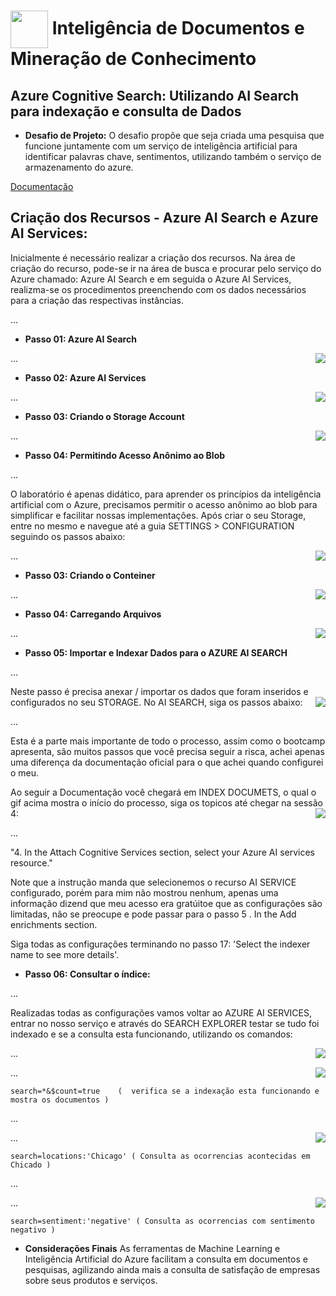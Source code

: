 <h1>
    <a href="https://www.dio.me/">
     <img align="center" width="60px" src="https://hermes.dio.me/lab_projects/badges/619af8f8-d138-4e40-9d48-fec7b318e44d.png"></a>
    <span> 
Inteligência de Documentos e Mineração de Conhecimento</span>
</h1>

## Azure Cognitive Search: Utilizando AI Search para indexação e consulta de Dados

- **Desafio de Projeto:**
O desafio propõe que seja criada uma pesquisa que funcione juntamente com um serviço de inteligência artificial para identificar palavras chave, sentimentos, utilizando também o serviço de armazenamento do azure.

[Documentação](https://microsoftlearning.github.io/mslearn-ai-fundamentals/Instructions/Labs/11-ai-search.html)

## Criação dos Recursos - Azure AI Search e Azure AI Services:
Inicialmente é necessário realizar a criação dos recursos. Na área de criação do recurso, pode-se ir na área de busca e procurar pelo serviço do Azure chamado: Azure AI Search e em seguida o Azure AI Services, realizma-se os procedimentos preenchendo com os dados necessários para a criação das respectivas instâncias.

...

- **Passo 01: Azure AI Search**
<img align="right" src="https://github.com/carlossilvacosta/Microsoft-Azure-AI-Fundamentals-DIO/blob/main/Imagens/Intelig%C3%AAncia%20de%20Documentos%20e%20Minera%C3%A7%C3%A3o%20de%20Conhecimento%20-%20DP04/gif00.gif" width=""/>

...

- **Passo 02: Azure AI Services**
<img align="right" src="https://github.com/carlossilvacosta/Microsoft-Azure-AI-Fundamentals-DIO/blob/main/Imagens/Intelig%C3%AAncia%20de%20Documentos%20e%20Minera%C3%A7%C3%A3o%20de%20Conhecimento%20-%20DP04/gif01.gif" width=""/>

...

- **Passo 03: Criando o Storage Account**
<img align="right" src="https://github.com/carlossilvacosta/Microsoft-Azure-AI-Fundamentals-DIO/blob/main/Imagens/Intelig%C3%AAncia%20de%20Documentos%20e%20Minera%C3%A7%C3%A3o%20de%20Conhecimento%20-%20DP04/gif02.gif" width=""/>

...

- **Passo 04: Permitindo Acesso Anônimo ao Blob**

...

O laboratório é apenas didático, para aprender os princípios da inteligência artificial com o Azure, precisamos permitir o acesso anônimo ao blob para simplificar e facilitar nossas implementações. Após criar o seu Storage, entre no mesmo e navegue até a guia SETTINGS > CONFIGURATION seguindo os passos abaixo:

<img align="right" src="https://github.com/carlossilvacosta/Microsoft-Azure-AI-Fundamentals-DIO/blob/main/Imagens/Intelig%C3%AAncia%20de%20Documentos%20e%20Minera%C3%A7%C3%A3o%20de%20Conhecimento%20-%20DP04/gif03.gif" width=""/>

...

- **Passo 03: Criando o Conteiner**
<img align="right" src="https://github.com/carlossilvacosta/Microsoft-Azure-AI-Fundamentals-DIO/blob/main/Imagens/Intelig%C3%AAncia%20de%20Documentos%20e%20Minera%C3%A7%C3%A3o%20de%20Conhecimento%20-%20DP04/gif04.gif" width=""/>

...

- **Passo 04: Carregando Arquivos**
<img align="right" src="https://github.com/carlossilvacosta/Microsoft-Azure-AI-Fundamentals-DIO/blob/main/Imagens/Intelig%C3%AAncia%20de%20Documentos%20e%20Minera%C3%A7%C3%A3o%20de%20Conhecimento%20-%20DP04/gif05.gif" width=""/>

...

- **Passo 05: Importar e Indexar Dados para o AZURE AI SEARCH**

...

Neste passo é precisa anexar / importar os dados que foram inseridos e configurados no seu STORAGE. No AI SEARCH, siga os passos abaixo:
<img align="right" src="https://github.com/carlossilvacosta/Microsoft-Azure-AI-Fundamentals-DIO/blob/main/Imagens/Intelig%C3%AAncia%20de%20Documentos%20e%20Minera%C3%A7%C3%A3o%20de%20Conhecimento%20-%20DP04/gif06.gif" width=""/>

...

Esta é a parte mais importante de todo o processo, assim como o bootcamp apresenta, são muitos passos que você precisa seguir a risca, achei apenas uma diferença da documentação oficial para o que achei quando configurei o meu.

Ao seguir a Documentação você chegará em INDEX DOCUMETS, o qual o gif acima mostra o início do processo, siga os topicos até chegar na sessão 4:
<img align="right" src="https://raw.githubusercontent.com/carlossilvacosta/Microsoft-Azure-AI-Fundamentals-DIO/main/Imagens/Intelig%C3%AAncia%20de%20Documentos%20e%20Minera%C3%A7%C3%A3o%20de%20Conhecimento%20-%20DP04/foto00.png" width=""/>

...

"4. In the Attach Cognitive Services section, select your Azure AI services resource."

Note que a instrução manda que selecionemos o recurso AI SERVICE configurado, porém para mim não mostrou nenhum, apenas uma informação dizend que meu acesso era gratúitoe que as configurações são limitadas, não se preocupe e pode passar para o passo 5 . In the Add enrichments section.

Siga todas as configurações terminando no passo 17: 'Select the indexer name to see more details'.

- **Passo 06: Consultar o índice:**

...

Realizadas todas as configurações vamos voltar ao AZURE AI SERVICES, entrar no nosso serviço e através do SEARCH EXPLORER testar se tudo foi indexado e se a consulta esta funcionando, utilizando os comandos:

<img align="right" src="https://raw.githubusercontent.com/carlossilvacosta/Microsoft-Azure-AI-Fundamentals-DIO/main/Imagens/Intelig%C3%AAncia%20de%20Documentos%20e%20Minera%C3%A7%C3%A3o%20de%20Conhecimento%20-%20DP04/foto01.png" width=""/>

...

<img align="right" src="https://raw.githubusercontent.com/carlossilvacosta/Microsoft-Azure-AI-Fundamentals-DIO/main/Imagens/Intelig%C3%AAncia%20de%20Documentos%20e%20Minera%C3%A7%C3%A3o%20de%20Conhecimento%20-%20DP04/foto02.png" width=""/>

...

```
search=*&$count=true    (  verifica se a indexação esta funcionando e mostra os documentos )
```
...

<img align="right" src="https://raw.githubusercontent.com/carlossilvacosta/Microsoft-Azure-AI-Fundamentals-DIO/main/Imagens/Intelig%C3%AAncia%20de%20Documentos%20e%20Minera%C3%A7%C3%A3o%20de%20Conhecimento%20-%20DP04/foto03.png" width=""/>

...
 
```
search=locations:'Chicago' ( Consulta as ocorrencias acontecidas em Chicado )
```
...

<img align="right" src="https://raw.githubusercontent.com/carlossilvacosta/Microsoft-Azure-AI-Fundamentals-DIO/main/Imagens/Intelig%C3%AAncia%20de%20Documentos%20e%20Minera%C3%A7%C3%A3o%20de%20Conhecimento%20-%20DP04/foto04.png" width=""/>

...

```
search=sentiment:'negative' ( Consulta as ocorrencias com sentimento negativo )
```

- **Considerações Finais**
As ferramentas de Machine Learning e Inteligência Artificial do Azure facilitam a consulta em documentos e pesquisas, agilizando ainda mais a consulta de satisfação de empresas sobre seus produtos e serviços.